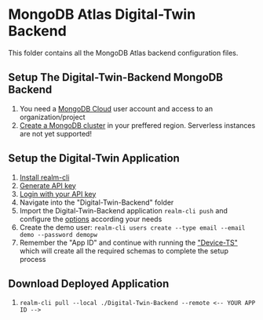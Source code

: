 # MongoDB Atlas Digital-Twin Backend

This folder contains all the MongoDB Atlas backend configuration files.

## Setup The Digital-Twin-Backend MongoDB Backend

1. You need a [MongoDB Cloud](https://cloud.mongodb.com/) user account and access to an organization/project
2. [Create a MongoDB cluster](https://www.mongodb.com/docs/atlas/tutorial/create-new-cluster/) in your preffered region. Serverless instances are not yet supported!

## Setup the Digital-Twin Application

1. [Install realm-cli](https://www.mongodb.com/docs/atlas/app-services/cli/#installation)
2. [Generate API key](https://www.mongodb.com/docs/atlas/app-services/cli/#generate-an-api-key)
3. [Login with your API key](https://www.mongodb.com/docs/atlas/app-services/cli/#authenticate-with-an-api-key)
4. Navigate into the "Digital-Twin-Backend" folder
4. Import the Digital-Twin-Backend application ```realm-cli push``` and configure the [options](https://www.mongodb.com/docs/atlas/app-services/manage-apps/create/create-with-cli/#run-the-app-creation-command) according your needs
5. Create the demo user: ```realm-cli users create --type email --email demo --password demopw```
6. Remember the "App ID" and continue with running the ["Device-TS"](https://github.com/mongodb-industry-solutions/Connected-Devices/tree/development-fr/device-ts) which will create all the required schemas to complete the setup process

## Download Deployed Application

1. ```realm-cli pull --local ./Digital-Twin-Backend --remote <-- YOUR APP ID -->```
